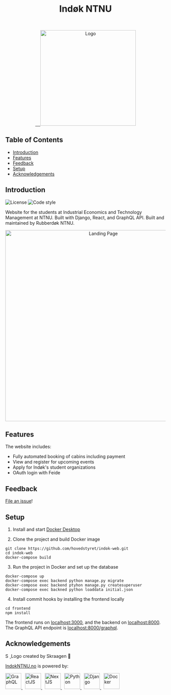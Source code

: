 <h1 align="center">Indøk NTNU</h1><br>
<p align="center">
  <a href="https://www.indokntnu.no/">
    &nbsp;&nbsp;&nbsp;&nbsp;<img alt="Logo" title="Rubberdøk" src="../assets/logo_black.svg" width="300">
  </a>
</p>

## Table of Contents
* [Introduction](#introduction)
* [Features](#features)
* [Feedback](#feedback)
* [Setup](#setup)
* [Acknowledgements](#acknowledgements)

## Introduction
![License](https://img.shields.io/badge/license-MIT-green?style=flat)
![Code style](https://img.shields.io/badge/code%20style-black-black?style=flat)

Website for the students at Industrial Economics and Technology Management at NTNU. Built with Django, React, and GraphQL API. Built and maintained by Rubberdøk NTNU.

<p align="center">
  <a href="https://www.indokntnu.no/">
    <img alt="Landing Page" title="Indøk NTNU" src="../assets/Index.png" width="600">
  </a>
</p>

## Features
The website includes:

* Fully automated booking of cabins including payment
* View and register for upcoming events
* Apply for Indøk's student organizations
* OAuth login with Feide

## Feedback
[File an issue](https://github.com/hovedstyret/indok-web/issues/new)!

## Setup
1. Install and start [Docker Desktop](https://www.docker.com/products/docker-desktop)

2. Clone the project and build Docker image
```
git clone https://github.com/hovedstyret/indok-web.git
cd indok-web
docker-compose build
```
3. Run the project in Docker and set up the database
```
docker-compose up
docker-compose exec backend python manage.py migrate
docker-compose exec backend ptyhon manage.py createsuperuser
docker-compose exec backned python loaddata initial.json
```
4. Install commit hooks by installing the frontend locally
```
cd frontend
npm install
```

The frontend runs on [localhost:3000](localhost:3000), and the backend on [localhost:8000](localhost:8000). The GraphQL API endpoint is [localhost:8000/graphql](localhost:8000/graphql).


## Acknowledgements
<p float="left">
  <a href="https://github.com/Skraagen">
    <img alt="Skraagen" src="https://avatars1.githubusercontent.com/u/18050179?s=400&v=4" width="14">
  </a>
  Logo created by Skraagen 🦆
</p>

[IndokNTNU.no](indokntnu.no) is powered by:

<p float="left">
  <a href="https://graphql.org/">
     <img alt="GraphQL" src="https://upload.wikimedia.org/wikipedia/commons/1/17/GraphQL_Logo.svg" height="50">
  </a>
  &nbsp;
  <a href="https://reactjs.org">
    <img alt="ReactJS" src="https://upload.wikimedia.org/wikipedia/commons/a/a7/React-icon.svg" height="50">
  </a>
  &nbsp;
  <a href="https://nextjs.org">
    <img alt="NextJS" src="https://upload.wikimedia.org/wikipedia/commons/8/8e/Nextjs-logo.svg" height="50">
  </a>
  &nbsp;
  <a href="https://www.python.org">
    <img alt="Python" src="https://upload.wikimedia.org/wikipedia/commons/c/c3/Python-logo-notext.svg" height="50">
  </a>
  &nbsp;
  <a href="https://www.djangoproject.com">
    <img alt="Django" src="https://upload.wikimedia.org/wikipedia/commons/7/75/Django_logo.svg" height="50">
  </a>
  &nbsp;
  <a href="https://www.docker.com">
    <img alt="Docker" src="https://www.docker.com/sites/default/files/d8/styles/role_icon/public/2019-07/vertical-logo-monochromatic.png?itok=erja9lKc" height="50">
  </a>
  
</p>
